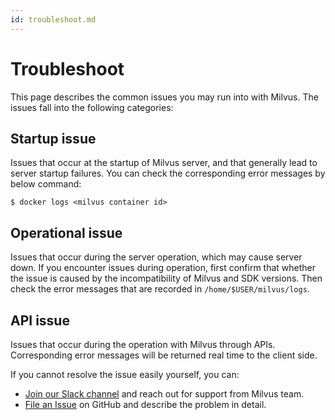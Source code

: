 ```yaml
---
id: troubleshoot.md
---
```


# Troubleshoot

This page describes the common issues you may run into with Milvus. The issues fall into the following categories:

## Startup issue

Issues that occur at the startup of Milvus server, and that generally lead to server startup failures. You can check the corresponding error messages by below command:

```shell
$ docker logs <milvus container id>
```

## Operational issue

Issues that occur during the server operation, which may cause server down. If you encounter issues during operation, first confirm that whether the issue is caused by the incompatibility of Milvus and SDK versions. Then check the error messages that are recorded in `/home/$USER/milvus/logs`.

## API issue

Issues that occur during the operation with Milvus through APIs. Corresponding error messages will be returned real time to the client side.

If you cannot resolve the issue easily yourself, you can:

- [Join our Slack channel](https://join.slack.com/t/milvusio/shared_invite/enQtNzY1OTQ0NDI3NjMzLWNmYmM1NmNjOTQ5MGI5NDhhYmRhMGU5M2NhNzhhMDMzY2MzNDdlYjM5ODQ5MmE3ODFlYzU3YjJkNmVlNDQ2ZTk) and reach out for support from Milvus team.
- [File an Issue](https://github.com/milvus-io/milvus/issues/new/choose) on GitHub and describe the problem in detail.
